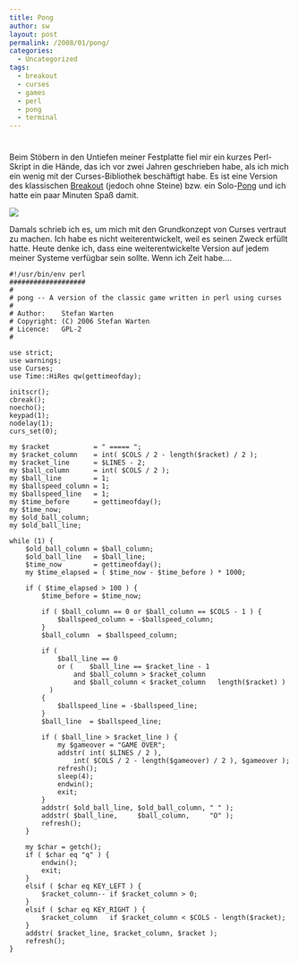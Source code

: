 ```yaml
---
title: Pong
author: sw
layout: post
permalink: /2008/01/pong/
categories:
  - Uncategorized
tags:
  - breakout
  - curses
  - games
  - perl
  - pong
  - terminal
---
```

# 

Beim Stöbern in den Untiefen meiner Festplatte fiel mir ein kurzes Perl-Skript in die Hände, das ich vor zwei Jahren geschrieben habe, als ich mich ein wenig mit der Curses-Bibliothek beschäftigt habe. Es ist eine Version des klassischen [Breakout][1] (jedoch ohne Steine) bzw. ein Solo-[Pong][2] und ich hatte ein paar Minuten Spaß damit.

 [1]: http://de.wikipedia.org/wiki/Breakout
 [2]: http://de.wikipedia.org/wiki/Pong

[![][4]][4]

 [4]: /assets/2008/01/pong.png

Damals schrieb ich es, um mich mit den Grundkonzept von Curses vertraut zu machen. Ich habe es nicht weiterentwickelt, weil es seinen Zweck erfüllt hatte. Heute denke ich, dass eine weiterentwickelte Version auf jedem meiner Systeme verfügbar sein sollte. Wenn ich Zeit habe….

    #!/usr/bin/env perl
    ###################
    #
    # pong -- A version of the classic game written in perl using curses
    #
    # Author:    Stefan Warten 
    # Copyright: (C) 2006 Stefan Warten
    # Licence:   GPL-2 
    #
    
    use strict;
    use warnings;
    use Curses;
    use Time::HiRes qw(gettimeofday);
    
    initscr();
    cbreak();
    noecho();
    keypad(1);
    nodelay(1);
    curs_set(0);
    
    my $racket           = " ===== ";
    my $racket_column    = int( $COLS / 2 - length($racket) / 2 );
    my $racket_line      = $LINES - 2;
    my $ball_column      = int( $COLS / 2 );
    my $ball_line        = 1;
    my $ballspeed_column = 1;
    my $ballspeed_line   = 1;
    my $time_before      = gettimeofday();
    my $time_now;
    my $old_ball_column;
    my $old_ball_line;
    
    while (1) {
    	$old_ball_column = $ball_column;
    	$old_ball_line   = $ball_line;
    	$time_now        = gettimeofday();
    	my $time_elapsed = ( $time_now - $time_before ) * 1000;
    
    	if ( $time_elapsed > 100 ) {
    		$time_before = $time_now;
    
    		if ( $ball_column == 0 or $ball_column == $COLS - 1 ) {
    			$ballspeed_column = -$ballspeed_column;
    		}
    		$ball_column  = $ballspeed_column;
    
    		if (
    			$ball_line == 0
    			or (    $ball_line == $racket_line - 1
    				and $ball_column > $racket_column
    				and $ball_column < $racket_column   length($racket) )
    		  )
    		{
    			$ballspeed_line = -$ballspeed_line;
    		}
    		$ball_line  = $ballspeed_line;
    
    		if ( $ball_line > $racket_line ) {
    			my $gameover = "GAME OVER";
    			addstr( int( $LINES / 2 ),
    				int( $COLS / 2 - length($gameover) / 2 ), $gameover );
    			refresh();
    			sleep(4);
    			endwin();
    			exit;
    		}
    		addstr( $old_ball_line, $old_ball_column, " " );
    		addstr( $ball_line,     $ball_column,     "O" );
    		refresh();
    	}
    
    	my $char = getch();
    	if ( $char eq "q" ) {
    		endwin();
    		exit;
    	}
    	elsif ( $char eq KEY_LEFT ) {
    		$racket_column-- if $racket_column > 0;
    	}
    	elsif ( $char eq KEY_RIGHT ) {
    		$racket_column   if $racket_column < $COLS - length($racket);
    	}
    	addstr( $racket_line, $racket_column, $racket );
    	refresh();
    }
